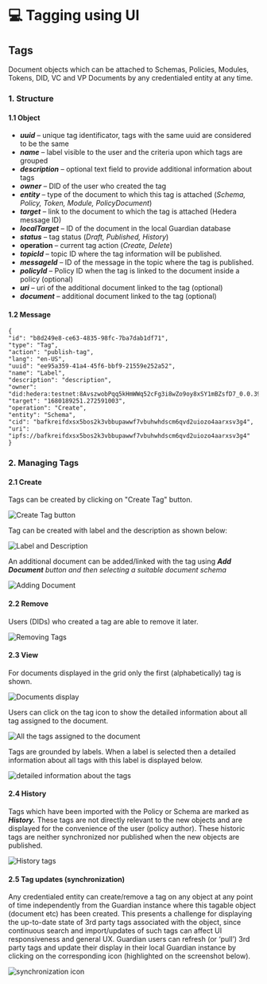 # 💻 Tagging using UI

## Tags

Document objects which can be attached to Schemas, Policies, Modules, Tokens, DID, VC and VP Documents by any credentialed entity at any time.

### **1. Structure**

#### **1.1 Object**

* _**uuid**_ – unique tag identificator, tags with the same uuid are considered to be the same
* _**name**_ – label visible to the user and the criteria upon which tags are grouped
* _**description**_ – optional text field to provide additional information about tags
* _**owner**_ – DID of the user who created the tag
* _**entity**_ – type of the document to which this tag is attached (_Schema, Policy, Token, Module, PolicyDocument_)
* _**target**_ – link to the document to which the tag is attached (Hedera message ID)
* _**localTarget**_ – ID of the document in the local Guardian database
* _**status**_ – tag status (_Draft, Published, History_)
* **operation** – current tag action (_Create, Delete_)
* _**topicId**_ – topic ID where the tag information will be published.
* _**messageId**_ – ID of the message in the topic where the tag is published.
* _**policyId**_ – Policy ID when the tag is linked to the document inside a policy (optional)
* _**uri**_ – uri of the additional document linked to the tag (optional)
* _**document**_ – additional document linked to the tag (optional)

#### **1.2 Message**

```
{
"id": "b8d249e8-ce63-4835-98fc-7ba7dab1df71",
"type": "Tag",
"action": "publish-tag",
"lang": "en-US",
"uuid": "ee95a359-41a4-45f6-bbf9-21559e252a52",
"name": "Label",
"description": "description",
"owner": "did:hedera:testnet:8AvszwobPqq5kHmWWq52cFg3i8wZo9oy8xSY1mBZsfD7_0.0.3916401",
"target": "1680189251.272591003",
"operation": "Create",
"entity": "Schema",
"cid": "bafkreifdxsx5bos2k3vbbupawwf7vbuhwhdscm6qvd2uiozo4aarxsv3g4",
"uri": "ipfs://bafkreifdxsx5bos2k3vbbupawwf7vbuhwhdscm6qvd2uiozo4aarxsv3g4"
}
```

### 2. Managing Tags

#### **2.1 Create**

Tags can be created by clicking on "Create Tag" button.

![Create Tag button](../../../../.gitbook/assets/0.png)

Tag can be created with label and the description as shown below:

![Label and Description](<../../../../.gitbook/assets/1 (6).png>)

An additional document can be added/linked with the tag using _**Add Document** button and then selecting a suitable document schema_

![Adding Document](<../../../../.gitbook/assets/2 (1) (2).png>)

#### **2.2 Remove**

Users (DIDs) who created a tag are able to remove it later.

![Removing Tags](<../../../../.gitbook/assets/3 (1) (2) (1).png>)

#### **2.3 View**

For documents displayed in the grid only the first (alphabetically) tag is shown.

![Documents display](<../../../../.gitbook/assets/4 (1) (3).png>)

Users can click on the tag icon to show the detailed information about all tag assigned to the document.

![All the tags assigned to the document](<../../../../.gitbook/assets/5 (1).png>)

Tags are grounded by labels. When a label is selected then a detailed information about all tags with this label is displayed below.

![detailed information about the tags](<../../../../.gitbook/assets/6 (1) (1).png>)

#### **2.4 History**

Tags which have been imported with the Policy or Schema are marked as _**History.**_ These tags are not directly relevant to the new objects and are displayed for the convenience of the user (policy author). These historic tags are neither synchronized nor published when the new objects are published.

![History tags](<../../../../.gitbook/assets/7 (2) (2).png>)

#### **2.5 Tag updates (synchronization)**

Any credentialed entity can create/remove a tag on any object at any point of time independently from the Guardian instance where this tagable object (document etc) has been created. This presents a challenge for displaying the up-to-date state of 3rd party tags associated with the object, since continuous search and import/updates of such tags can affect UI responsiveness and general UX. Guardian users can refresh (or ‘pull’) 3rd party tags and update their display in their local Guardian instance by clicking on the corresponding icon (highlighted on the screenshot below).

![synchronization icon](<../../../../.gitbook/assets/8 (1) (1).png>)

